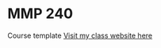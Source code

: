 # MMP 240
Course template
[Visit my class website here]( https://antcla93.github.io/amazing-mmp240-stuff/)
